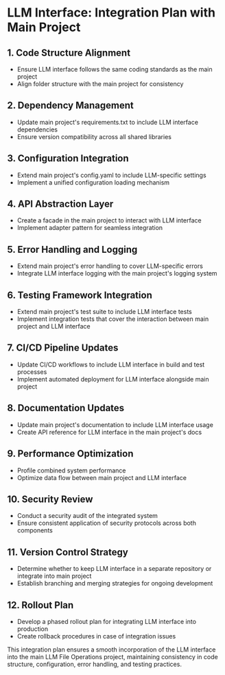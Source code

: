 # LLM Interface: Integration Plan with Main Project

## 1. Code Structure Alignment
- Ensure LLM interface follows the same coding standards as the main project
- Align folder structure with the main project for consistency

## 2. Dependency Management
- Update main project's requirements.txt to include LLM interface dependencies
- Ensure version compatibility across all shared libraries

## 3. Configuration Integration
- Extend main project's config.yaml to include LLM-specific settings
- Implement a unified configuration loading mechanism

## 4. API Abstraction Layer
- Create a facade in the main project to interact with LLM interface
- Implement adapter pattern for seamless integration

## 5. Error Handling and Logging
- Extend main project's error handling to cover LLM-specific errors
- Integrate LLM interface logging with the main project's logging system

## 6. Testing Framework Integration
- Extend main project's test suite to include LLM interface tests
- Implement integration tests that cover the interaction between main project and LLM interface

## 7. CI/CD Pipeline Updates
- Update CI/CD workflows to include LLM interface in build and test processes
- Implement automated deployment for LLM interface alongside main project

## 8. Documentation Updates
- Update main project's documentation to include LLM interface usage
- Create API reference for LLM interface in the main project's docs

## 9. Performance Optimization
- Profile combined system performance
- Optimize data flow between main project and LLM interface

## 10. Security Review
- Conduct a security audit of the integrated system
- Ensure consistent application of security protocols across both components

## 11. Version Control Strategy
- Determine whether to keep LLM interface in a separate repository or integrate into main project
- Establish branching and merging strategies for ongoing development

## 12. Rollout Plan
- Develop a phased rollout plan for integrating LLM interface into production
- Create rollback procedures in case of integration issues

This integration plan ensures a smooth incorporation of the LLM interface into the main LLM File Operations project, maintaining consistency in code structure, configuration, error handling, and testing practices.